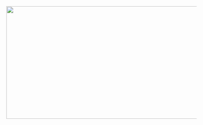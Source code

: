 <a href="https://www.gitanimals.org/en_US?utm_medium=image&utm_source=lkwoung88&utm_content=farm">
<img
  src="https://render.gitanimals.org/farms/lkwoung88"
  width="600"
  height="300"
/>
</a>
